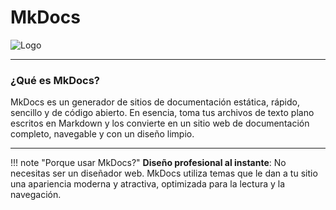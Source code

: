 # MkDocs

![Logo](./img/MKDocs-Mardown.png)

---

### **¿Qué es MkDocs?**
MkDocs es un generador de sitios de documentación estática, rápido, sencillo y de código abierto. En esencia, toma tus archivos de texto plano escritos en Markdown y los convierte en un sitio web de documentación completo, navegable y con un diseño limpio.

--- 

!!! note "Porque usar MkDocs?"
      **Diseño profesional al instante**: No necesitas ser un diseñador web. MkDocs utiliza temas que le dan a tu sitio una apariencia moderna y atractiva, optimizada para la lectura y la navegación.